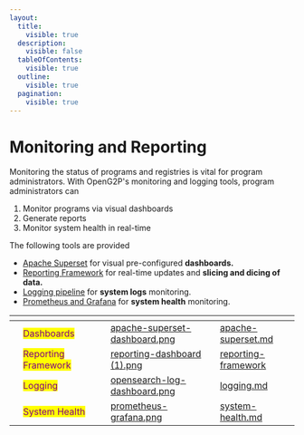 ```yaml
---
layout:
  title:
    visible: true
  description:
    visible: false
  tableOfContents:
    visible: true
  outline:
    visible: true
  pagination:
    visible: true
---
```


# Monitoring and Reporting

Monitoring the status of programs and registries is vital for program administrators. With OpenG2P's monitoring and logging tools, program administrators can&#x20;

1. Monitor programs via visual dashboards&#x20;
2. Generate reports
3. Monitor system health in real-time&#x20;

The following tools are provided

* [Apache Superset](https://superset.apache.org/) for visual pre-configured **dashboards.**&#x20;
* [Reporting Framework](reporting-framework/) for real-time updates and **slicing and dicing of data.**&#x20;
* [Logging pipeline](logging.md) for **system logs** monitoring.
* [Prometheus and Grafana](system-health.md) for **system health** monitoring.&#x20;



<table data-view="cards"><thead><tr><th></th><th></th><th></th><th data-hidden data-card-cover data-type="files"></th><th data-hidden data-card-target data-type="content-ref"></th></tr></thead><tbody><tr><td></td><td><mark style="color:purple;">Dashboards</mark></td><td></td><td><a href="../.gitbook/assets/apache-superset-dashboard.png">apache-superset-dashboard.png</a></td><td><a href="apache-superset.md">apache-superset.md</a></td></tr><tr><td></td><td><mark style="color:purple;">Reporting Framework</mark></td><td></td><td><a href="../.gitbook/assets/reporting-dashboard (1).png">reporting-dashboard (1).png</a></td><td><a href="reporting-framework/">reporting-framework</a></td></tr><tr><td></td><td><mark style="color:purple;">Logging</mark></td><td></td><td><a href="../.gitbook/assets/opensearch-log-dashboard.png">opensearch-log-dashboard.png</a></td><td><a href="logging.md">logging.md</a></td></tr><tr><td></td><td><mark style="color:purple;">System Health</mark></td><td></td><td><a href="../.gitbook/assets/prometheus-grafana.png">prometheus-grafana.png</a></td><td><a href="system-health.md">system-health.md</a></td></tr></tbody></table>

